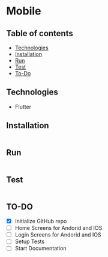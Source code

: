 # Mobile

## Table of contents
* [Technologies](#technologies)
* [Installation](#installation)
* [Run](#run)
* [Test](#test)
* [To-Do](#to-do)


## Technologies
* Flutter

## Installation
``` console

```

## Run
``` console

```

## Test
``` console

```

## TO-DO
- [X] Initialize GitHub repo
- [ ] Home Screens for Andorid and IOS
- [ ] Login Screens for Andorid and IOS
- [ ] Setup Tests
- [ ] Start Documentation
